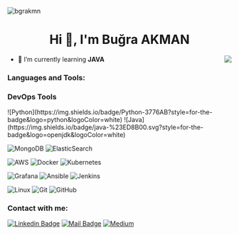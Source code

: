 <p align="left"> <img src="https://komarev.com/ghpvc/?username=bgrakmn&label=Profile%20views&color=0e75b6&style=flat" alt="bgrakmn"/> </p>

<h1 align="center">Hi 👋, I'm Buğra AKMAN</h1>
<img align='right' src="https://github-readme-stats.vercel.app/api?username=bgrakmn&show_icons=true&theme=dracula">

- 🌱 I’m currently learning **JAVA**


<h3 align="left">Languages and Tools:</h3>
<p align="left"> 
<h3 align="left">DevOps Tools</h3>
![Python](https://img.shields.io/badge/Python-3776AB?style=for-the-badge&logo=python&logoColor=white)
![Java](https://img.shields.io/badge/java-%23ED8B00.svg?style=for-the-badge&logo=openjdk&logoColor=white)

![MongoDB](https://img.shields.io/badge/MongoDB-%234ea94b.svg?style=for-the-badge&logo=mongodb&logoColor=white)
![ElasticSearch](https://img.shields.io/badge/-ElasticSearch-005571?style=for-the-badge&logo=elasticsearch)

![AWS](https://img.shields.io/badge/AWS-%23FF9900.svg?style=for-the-badge&logo=amazon-aws&logoColor=white)
![Docker](https://img.shields.io/badge/docker-%230db7ed.svg?style=for-the-badge&logo=docker&logoColor=white)
![Kubernetes](https://img.shields.io/badge/kubernetes-%23326ce5.svg?style=for-the-badge&logo=kubernetes&logoColor=white)

![Grafana](https://img.shields.io/badge/grafana-%23F46800.svg?style=for-the-badge&logo=grafana&logoColor=white)
![Ansible](https://img.shields.io/badge/ansible-%231A1918.svg?style=for-the-badge&logo=ansible&logoColor=white)
![Jenkins](https://img.shields.io/badge/jenkins-%232C5263.svg?style=for-the-badge&logo=jenkins&logoColor=white)

![Linux](https://img.shields.io/badge/Linux-FCC624?style=for-the-badge&logo=linux&logoColor=black)
![Git](https://img.shields.io/badge/git-%23F05033.svg?style=for-the-badge&logo=git&logoColor=white)
![GitHub](https://img.shields.io/badge/github-%23121011.svg?style=for-the-badge&logo=github&logoColor=white)


<h3 align="left">Contact with me:</h3>

[![Linkedin Badge](https://img.shields.io/badge/linkedin-%230077B5.svg?&style=for-the-badge&logo=linkedin&logoColor=white)](https://www.linkedin.com/in/bgrakmn/)
[![Mail Badge](https://img.shields.io/badge/email-c14438?style=for-the-badge&logo=Gmail&logoColor=white&link=mailto:bgrakmn@gmail.com)](mailto:bgrakmn@gmail.com)
[![Medium](https://img.shields.io/badge/Medium-12100E?style=for-the-badge&logo=medium&logoColor=white)](https://medium.com/@_bgrakmn)
